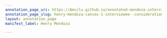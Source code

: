 ```yaml
---
annotation_page_uri: https://Amcclu.github.io/annotated-mendoza-interview/annotations/henry-mendoza-canvas-1-interviewee--consideration-relating-firsthand-experience--body-language--raised-eyebrow--smile-.json
annotation_page_slug: henry-mendoza-canvas-1-interviewee--consideration-relating-firsthand-experience--body-language--raised-eyebrow--smile-
layout: annotation_page
manifest_label: Henry Mendoza

---
```

